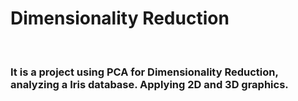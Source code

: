 # Dimensionality Reduction

<br>

### It is a project using PCA for Dimensionality Reduction, analyzing a Iris database. Applying 2D and 3D graphics.

